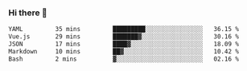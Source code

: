 ### Hi there 👋

<!--
**urzz/urzz** is a ✨ _special_ ✨ repository because its `README.md` (this file) appears on your GitHub profile.

Here are some ideas to get you started:

- 🔭 I’m currently working on ...
- 🌱 I’m currently learning ...
- 👯 I’m looking to collaborate on ...
- 🤔 I’m looking for help with ...
- 💬 Ask me about ...
- 📫 How to reach me: ...
- 😄 Pronouns: ...
- ⚡ Fun fact: ...
-->

<!--START_SECTION:waka-->

```txt
YAML         35 mins         █████████░░░░░░░░░░░░░░░░   36.15 %
Vue.js       29 mins         ███████▓░░░░░░░░░░░░░░░░░   30.16 %
JSON         17 mins         ████▓░░░░░░░░░░░░░░░░░░░░   18.09 %
Markdown     10 mins         ██▓░░░░░░░░░░░░░░░░░░░░░░   10.42 %
Bash         2 mins          ▓░░░░░░░░░░░░░░░░░░░░░░░░   02.16 %
```

<!--END_SECTION:waka-->
